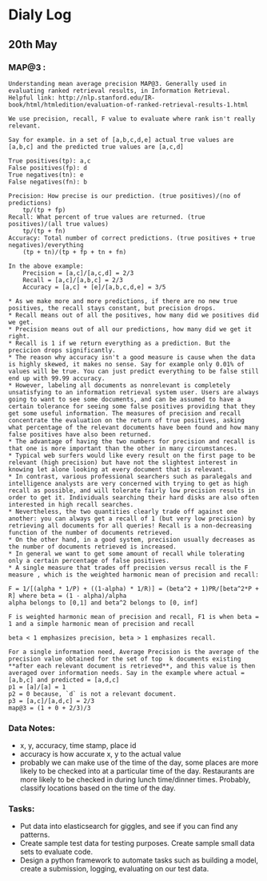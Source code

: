 # Dialy Log

## 20th May

### MAP@3 :
    Understanding mean average precision MAP@3. Generally used in evaluating ranked retrieval results, in Information Retrieval.
    Helpful link: http://nlp.stanford.edu/IR-book/html/htmledition/evaluation-of-ranked-retrieval-results-1.html
    
    We use precision, recall, F value to evaluate where rank isn't really relevant.
    
    Say for example. in a set of [a,b,c,d,e] actual true values are [a,b,c] and the predicted true values are [a,c,d]
    
    True positives(tp): a,c
    False positives(fp): d
    True negatives(tn): e
    False negatives(fn): b
    
    Precision: How precise is our prediction. (true positives)/(no of predictions)
        tp/(tp + fp)
    Recall: What percent of true values are returned. (true positives)/(all true values)
        tp/(tp + fn)
    Accuracy: Total number of correct predictions. (true positives + true negatives)/everything
        (tp + tn)/(tp + fp + tn + fn)
    
    In the above example:
        Precision = [a,c]/[a,c,d] = 2/3
        Recall = [a,c]/[a,b,c] = 2/3 
        Accuracy = [a,c] + [e]/[a,b,c,d,e] = 3/5
        
    * As we make more and more predictions, if there are no new true positives, the recall stays constant, but precision drops.
    * Recall means out of all the positives, how many did we positives did we get.
    * Precision means out of all our predictions, how many did we get it right.
    * Recall is 1 if we return everything as a prediction. But the precicion drops significantly.
    * The reason why accuracy isn't a good measure is cause when the data is highly skewed, it makes no sense. Say for example only 0.01% of values will be true. You can just predict everything to be false still end up with 99.99 accuracy.
    * However, labeling all documents as nonrelevant is completely unsatisfying to an information retrieval system user. Users are always going to want to see some documents, and can be assumed to have a certain tolerance for seeing some false positives providing that they get some useful information. The measures of precision and recall concentrate the evaluation on the return of true positives, asking what percentage of the relevant documents have been found and how many false positives have also been returned.
    * The advantage of having the two numbers for precision and recall is that one is more important than the other in many circumstances. 
    * Typical web surfers would like every result on the first page to be relevant (high precision) but have not the slightest interest in knowing let alone looking at every document that is relevant. 
    * In contrast, various professional searchers such as paralegals and intelligence analysts are very concerned with trying to get as high recall as possible, and will tolerate fairly low precision results in order to get it. Individuals searching their hard disks are also often interested in high recall searches. 
    * Nevertheless, the two quantities clearly trade off against one another: you can always get a recall of 1 (but very low precision) by retrieving all documents for all queries! Recall is a non-decreasing function of the number of documents retrieved. 
    * On the other hand, in a good system, precision usually decreases as the number of documents retrieved is increased. 
    * In general we want to get some amount of recall while tolerating only a certain percentage of false positives.
    * A single measure that trades off precision versus recall is the F measure , which is the weighted harmonic mean of precision and recall:
    
    F = 1/[(alpha * 1/P) + ((1-alpha) * 1/R)] = (beta^2 + 1)PR/[beta^2*P + R] where beta = (1 - alpha)/alpha
    alpha belongs to [0,1] and beta^2 belongs to [0, inf]
    
    F is weighted harmonic mean of precision and recall, F1 is when beta = 1 and a simple harmonic mean of precision and recall
    
    beta < 1 emphasizes precision, beta > 1 emphasizes recall.
    
    For a single information need, Average Precision is the average of the precision value obtained for the set of top  k documents existing **after each relevant document is retrieved**, and this value is then averaged over information needs. Say in the example where actual = [a,b,c] and predicted = [a,d,c]
    p1 = [a]/[a] = 1
    p2 = 0 because, `d` is not a relevant document.
    p3 = [a,c]/[a,d,c] = 2/3
    map@3 = (1 + 0 + 2/3)/3


### Data Notes:

* x, y, accuracy, time stamp, place id
* accuracy is how accurate x, y to the actual value
* probably we can make use of the time of the day, some places are more likely to be checked into at a particular time of the day. Restaurants are more likely to be checked in during lunch time/dinner times. Probably, classify locations based on the time of the day.

### Tasks:
* Put data into elasticsearch for giggles, and see if you can find any patterns.
* Create sample test data for testing purposes. Create sample small data sets to evaluate code.
* Design a python framework to automate tasks such as building a model, create a submission, logging, evaluating on our test data.